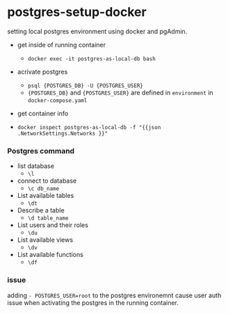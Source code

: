 #  postgres-setup-docker

  

setting local postgres environment using docker and pgAdmin.

- get inside of running container
	-  `docker exec -it postgres-as-local-db bash`

- acrivate postgres
	- `psql {POSTGRES_DB} -U {POSTGRES_USER}`
	-  `{POSTGRES_DB}` and `{POSTGRES_USER}` are defined in `environment` in `docker-compose.yaml`

  
  

- get container info

-  `docker inspect postgres-as-local-db -f "{{json .NetworkSettings.Networks }}"`

  
###  Postgres command

- list database 
	-  `\l`
- connect to database 
	-  `\c db_name`  
 - List available tables
	-  `\dt`  
 - Describe a table
	-  `\d table_name`  
 - List users and their roles
	-  `\du`  
 - List available views
	-  `\dv`  
 -  List available functions
	-  `\df` 
	
###  issue

adding `- POSTGRES_USER=root` to the postgres environemnt cause user auth issue when activating the postgres in the running container.
